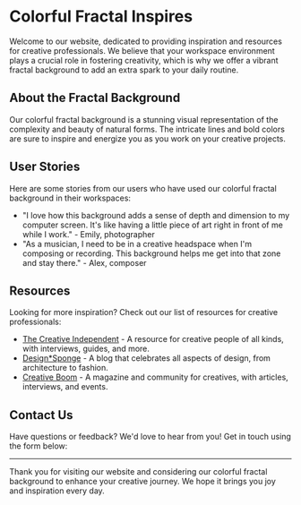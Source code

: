 <!--font:Roboto-->

# Colorful Fractal Inspires

Welcome to our website, dedicated to providing inspiration and resources for creative professionals. We believe that your workspace environment plays a crucial role in fostering creativity, which is why we offer a vibrant fractal background to add an extra spark to your daily routine.

## About the Fractal Background

Our colorful fractal background is a stunning visual representation of the complexity and beauty of natural forms. The intricate lines and bold colors are sure to inspire and energize you as you work on your creative projects.

## User Stories

Here are some stories from our users who have used our colorful fractal background in their workspaces:

- "I love how this background adds a sense of depth and dimension to my computer screen. It's like having a little piece of art right in front of me while I work." - Emily, photographer
- "As a musician, I need to be in a creative headspace when I'm composing or recording. This background helps me get into that zone and stay there." - Alex, composer

## Resources

Looking for more inspiration? Check out our list of resources for creative professionals:

- [The Creative Independent](#) - A resource for creative people of all kinds, with interviews, guides, and more.
- [Design*Sponge](#) - A blog that celebrates all aspects of design, from architecture to fashion.
- [Creative Boom](#) - A magazine and community for creatives, with articles, interviews, and events.

## Contact Us

Have questions or feedback? We'd love to hear from you! Get in touch using the form below:

---

Thank you for visiting our website and considering our colorful fractal background to enhance your creative journey. We hope it brings you joy and inspiration every day.

<!--

Write me content for website with wallpaper which alt text is:

"A wallpaper featuring a colorful fractal pattern, with intricate lines and bold colors."

The name/title of the page should not be 1:1 copy of the alt text but rather a real content of the website which is using this wallpaper.

- Use markdown format 
- Start with heading
- Heading should be short and concise
- The content should look like a real website 
- The website should not be about the wallpaper, wallpaper is just a related background
- Heading should be contain work "wallpaper" or "background"
- Include real sections like references, contact, user stories, etc. use things relevant to the page purpose.
- Feel free to use structure like headings, bullets, numbering, blockquotes, paragraphs, horizontal lines, etc.
- You can use formatting like bold or _italic_
- You can include UTF-8 emojis
- Links should be only #hash anchors (and you can refer to the document itself)
- Do not include images


---


# Colorful Fractal Wallpaper for a Creative Workspace

Welcome to our website, where we provide inspiration and resources for creative professionals. Our colorful fractal wallpaper is the perfect background for your workspace, providing a burst of creativity and energy to help you stay focused and motivated.

## About the Wallpaper

Our wallpaper features a vibrant fractal pattern, with intricate lines and bold colors. The design is inspired by the beauty and complexity of natural forms, and it's sure to add a touch of excitement to any space.

## User Stories

Here are some stories from our users who have used our colorful fractal wallpaper in their workspaces:

- "I love how this wallpaper adds a pop of color to my otherwise bland office. It helps me stay energized and focused throughout the day." - Sarah, graphic designer
- "As a writer, I need a calm and inspiring environment to work in. This wallpaper provides just the right amount of visual interest without being too distracting." - John, author

## Resources

Looking for more inspiration? Check out our list of resources for creative professionals:

- [The Creative Independent](#) - A resource for creative people of all kinds, with interviews, guides, and more.
- [Design*Sponge](#) - A blog that celebrates all aspects of design, from architecture to fashion.
- [Creative Boom](#) - A magazine and community for creatives, with articles, interviews, and events.

## Contact Us

Have questions or feedback? We'd love to hear from you! Get in touch using the form below:

---

Thank you for visiting our website and considering our colorful fractal wallpaper for your workspace. We hope it brings you joy and inspiration every day.


---


Heading should not include word "wallpaper". The website should not be about the wallpaper itself, wallpaper is just a related background, rewrite whole content.


---


# Inspiring Your Creative Journey with a Colorful Fractal Background

Welcome to our website, dedicated to providing inspiration and resources for creative professionals. We believe that your workspace environment plays a crucial role in fostering creativity, which is why we offer a vibrant fractal background to add an extra spark to your daily routine.

## About the Fractal Background

Our colorful fractal background is a stunning visual representation of the complexity and beauty of natural forms. The intricate lines and bold colors are sure to inspire and energize you as you work on your creative projects.

## User Stories

Here are some stories from our users who have used our colorful fractal background in their workspaces:

- "I love how this background adds a sense of depth and dimension to my computer screen. It's like having a little piece of art right in front of me while I work." - Emily, photographer
- "As a musician, I need to be in a creative headspace when I'm composing or recording. This background helps me get into that zone and stay there." - Alex, composer

## Resources

Looking for more inspiration? Check out our list of resources for creative professionals:

- [The Creative Independent](#) - A resource for creative people of all kinds, with interviews, guides, and more.
- [Design*Sponge](#) - A blog that celebrates all aspects of design, from architecture to fashion.
- [Creative Boom](#) - A magazine and community for creatives, with articles, interviews, and events.

## Contact Us

Have questions or feedback? We'd love to hear from you! Get in touch using the form below:

---

Thank you for visiting our website and considering our colorful fractal background to enhance your creative journey. We hope it brings you joy and inspiration every day.

-->

